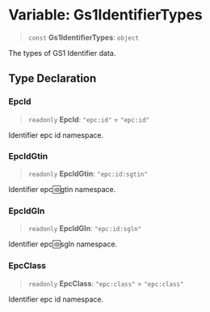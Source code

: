# Variable: Gs1IdentifierTypes

> `const` **Gs1IdentifierTypes**: `object`

The types of GS1 Identifier data.

## Type Declaration

### EpcId

> `readonly` **EpcId**: `"epc:id"` = `"epc:id"`

Identifier epc id namespace.

### EpcIdGtin

> `readonly` **EpcIdGtin**: `"epc:id:sgtin"`

Identifier epc:id:gtin namespace.

### EpcIdGln

> `readonly` **EpcIdGln**: `"epc:id:sgln"`

Identifier epc:id:sgln namespace.

### EpcClass

> `readonly` **EpcClass**: `"epc:class"` = `"epc:class"`

Identifier epc id namespace.

